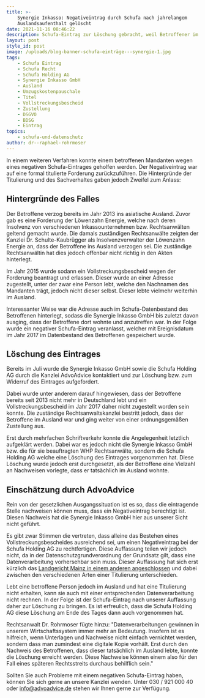 ```yaml
---
title: >-
    Synergie Inkasso: Negativeintrag durch Schufa nach jahrelangem
    Auslandsaufenthalt gelöscht
date: 2021-11-16 08:46:22
description: Schufa-Eintrag zur Löschung gebracht, weil Betroffener im Ausland lebte.
layout: post
style_id: post
image: /uploads/blog-banner-schufa-einträge---synergie-1.jpg
tags:
    - Schufa Eintrag
    - Schufa Recht
    - Schufa Holding AG
    - Synergie Inkasso GmbH
    - Ausland
    - Umzugskostenpauschale
    - Titel
    - Vollstreckungsbescheid
    - Zustellung
    - DSGVO
    - BDSG
    - Eintrag
topics:
    - schufa-und-datenschutz
author: dr--raphael-rohrmoser
---
```

In einem weiteren Verfahren konnte einem betroffenen Mandanten wegen eines negativen Schufa-Eintrages geholfen werden. Der Negativeintrag war auf eine formal titulierte Forderung zurückzuführen. Die Hintergründe der Titulierung und des Sachverhaltes gaben jedoch Zweifel zum Anlass:

## **Hintergründe des Falles**

Der Betroffene verzog bereits im Jahr 2013 ins asiatische Ausland. Zuvor gab es eine Forderung der Löwenzahn Energie, welche nach deren Insolvenz von verschiedenen Inkassounternehmen bzw. Rechtsanwälten geltend gemacht wurde. Die damals zuständigen Rechtsanwälte zeigten der Kanzlei Dr. Schulte-Kaubrügger als Insolvenzverwalter der Löwenzahn Energie an, dass der Betroffene ins Ausland verzogen sei. Die zuständige Rechtsanwältin hat dies jedoch offenbar nicht richtig in den Akten hinterlegt.

Im Jahr 2015 wurde sodann ein Vollstreckungsbescheid wegen der Forderung beantragt und erlassen. Dieser wurde an einer Adresse zugestellt, unter der zwar eine Person lebt, welche den Nachnamen des Mandanten trägt, jedoch nicht dieser selbst. Dieser lebte vielmehr weiterhin im Ausland.

Interessanter Weise war die Adresse auch im Schufa-Datenbestand des Betroffenen hinterlegt, sodass die Synergie Inkasso GmbH bis zuletzt davon ausging, dass der Betroffene dort wohnte und anzutreffen war. In der Folge wurde ein negativer Schufa-Eintrag veranlasst, welcher mit Ereignisdatum im Jahr 2017 im Datenbestand des Betroffenen gespeichert wurde.

## **Löschung des Eintrages**

Bereits im Juli wurde die Synergie Inkasso GmbH sowie die Schufa Holding AG durch die Kanzlei AdvoAdvice kontaktiert und zur Löschung bzw. zum Widerruf des Eintrages aufgefordert.

Dabei wurde unter anderem darauf hingewiesen, dass der Betroffene bereits seit 2013 nicht mehr in Deutschland lebt und ein Vollstreckungsbescheid im Jahr 2017 daher nicht zugestellt worden sein konnte. Die zuständige Rechtsanwaltskanzlei bestritt jedoch, dass der Betroffene im Ausland war und ging weiter von einer ordnungsgemä&szlig;en Zustellung aus.

Erst durch mehrfachen Schriftverkehr konnte die Angelegenheit letztlich aufgeklärt werden. Dabei war es jedoch nicht die Synergie Inkasso GmbH bzw. die für sie beauftragten WHP Rechtsanwälte, sondern die Schufa Holding AG welche eine Löschung des Eintrages vorgenommen hat. Diese Löschung wurde jedoch erst durchgesetzt, als der Betroffene eine Vielzahl an Nachweisen vorlegte, dass er tatsächlich im Ausland wohnte.

## **Einschätzung durch AdvoAdvice**

Rein von der gesetzlichen Ausgangssituation ist es so, dass die eintragende Stelle nachweisen können muss, dass ein Negativeintrag berechtigt ist. Diesen Nachweis hat die Synergie Inkasso GmbH hier aus unserer Sicht nicht geführt.

Es gibt zwar Stimmen die vertreten, dass alleine das Bestehen eines Vollstreckungsbescheides ausreichend sei, um einen Negativeintrag bei der Schufa Holding AG zu rechtfertigen. Diese Auffassung teilen wir jedoch nicht, da in der Datenschutzgrundverordnung der Grundsatz gilt, dass eine Datenverarbeitung vorhersehbar sein muss. Dieser Auffassung hat sich erst kürzlich das [Landgericht Mainz in einem anderen angeschlossen](https://advoadvice.de/blog/landgericht-mainz-inkassofirma-muss-5-000-euro-schadensersatz-wegen-schufa-eintrag-zahlen/)&nbsp;und dabei zwischen den verschiedenen Arten einer Titulierung unterschieden.

Lebt eine betroffene Person jedoch im Ausland und hat eine Titulierung nicht erhalten, kann sie auch mit einer entsprechenden Datenverarbeitung nicht rechnen. In der Folge ist der Schufa-Eintrag nach unserer Auffassung daher zur Löschung zu bringen. Es ist erfreulich, dass die Schufa Holding AG diese Löschung am Ende des Tages dann auch vorgenommen hat.

Rechtsanwalt Dr. Rohrmoser fügte hinzu: "Datenverarbeitungen gewinnen in unserem Wirtschaftssystem immer mehr an Bedeutung. Insofern ist es hilfreich, wenn Unterlagen und Nachweise nicht einfach vernichtet werden, sondern dass man zumindest eine digitale Kopie vorhält. Erst durch den Nachweis des Betroffenen, dass dieser tatsächlich im Ausland lebte, konnte die Löschung erreicht werden. Diese Nachweise können einem also für den Fall eines späteren Rechtsstreits durchaus behilflich sein."

Sollten Sie auch Probleme mit einem negativen Schufa-Eintrag haben, können Sie sich gerne an unsere Kanzlei wenden. Unter 030 / 921 000 40 oder info@advoadvice.de stehen wir Ihnen gerne zur Verfügung.
